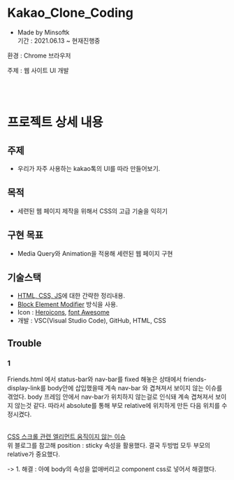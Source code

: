 # Kakao_Clone_Coding  

* Made by Minsoftk  
기간 : 2021.06.13 ~ 현재진행중  

환경 : Chrome 브라우저  

주제 : 웹 사이트 UI 개발

<br/>
<br/>

# 프로젝트 상세 내용
## 주제
* 우리가 자주 사용하는 kakao톡의 UI를 따라 만들어보기.  

## 목적
* 세련된 웹 페이지 제작을 위해서 CSS의 고급 기술을 익히기

## 구현 목표
* Media Query와 Animation을 적용해 세련된 웹 페이지 구현

## 기술스택
* [HTML, CSS, JS](https://github.com/MinsoftK/TIL/tree/master/HTML-CSS-JS)에 대한 간략한 정리내용.
* [Block Element Modifier](https://velog.io/@ylem76/BEM) 방식을 사용.
* Icon : [Heroicons](https://heroicons.dev/), [font Awesome](https://fontawesome.com/)
* 개발 : VSC(Visual Studio Code), GitHub, HTML, CSS


## Trouble
### 1
Friends.html 에서 status-bar와 nav-bar를 fixed 해놓은 상태에서 friends-display-link를 body안에 삽입했을때 계속 nav-bar 와 겹쳐져서 보이지 않는 이슈를 겪었다. body 프레임 안에서 nav-bar가 위치하지 않는걸로 인식돼 계속 겹쳐져서 보이지 않는것 같다. 따라서 absolute를 통해 부모 relative에 위치하게 만든 다음 위치를 수정시켰다.  
<br/>

[CSS 스크롤 관련 엘리먼트 움직이지 않는 이슈](https://www.notion.so/minsoftk/39b928dcefd84677992333ed08379a42#dddc90c8e1144638a3811e0d099c1dd6)  
위 블로그를 참고해 position : sticky 속성을 활용했다. 결국 두방법 모두 부모의 relative가 중요했다.

-> 1. 해결 : 아예 body의 속성을 없애버리고 component css로 넣어서 해결했다.



